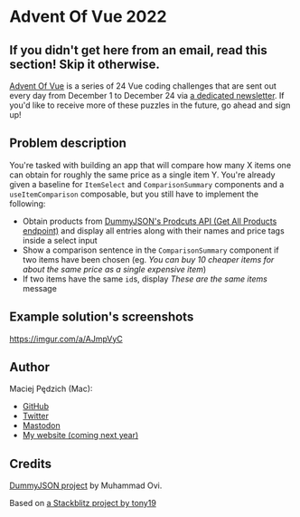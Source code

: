 # Advent Of Vue 2022

## If you didn't get here from an email, read this section! Skip it otherwise.

[Advent Of Vue](https://adventofvue.com) is a series of 24 Vue coding challenges that are sent out every day from December 1 to December 24 via [a dedicated newsletter](https://www.getrevue.co/profile/AdventOfVue). If you'd like to receive more of these puzzles in the future, go ahead and sign up!

## Problem description

You're tasked with building an app that will compare how many X items one can obtain for roughly the same price as a single item Y. You're already given a baseline for `ItemSelect` and `ComparisonSummary` components and a `useItemComparison` composable, but you still have to implement the following:

- Obtain products from [DummyJSON's Prodcuts API (Get All Products endpoint)](https://dummyjson.com/docs/products) and display all entries along with their names and price tags inside a select input
- Show a comparison sentence in the `ComparisonSummary` component if two items have been chosen (eg. _You can buy 10 cheaper items for about the same price as a single expensive item_)
- If two items have the same `id`s, display _These are the same items_ message

## Example solution's screenshots

https://imgur.com/a/AJmpVyC

## Author

Maciej Pędzich (Mac):

- [GitHub](https://github.com/maciejpedzich)
- [Twitter](https://twitter.com/MaciejPedzich)
- [Mastodon](https://notacult.social/@maciejpedzich)
- [My website (coming next year)](https://maciejpedzi.ch)

## Credits

[DummyJSON project](https://github.com/Ovi/DummyJSON) by Muhammad Ovi.

Based on [a Stackblitz project by tony19](https://stackblitz.com/edit/vue3-vite-starter)
